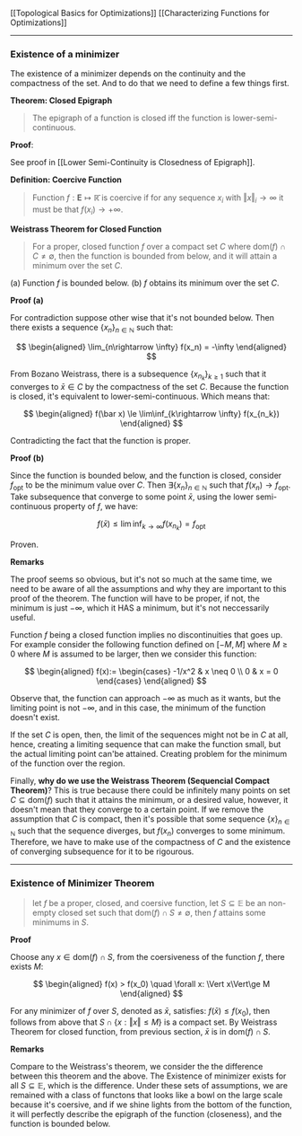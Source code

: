 [[Topological Basics for Optimizations]]
[[Characterizing Functions for Optimizations]]

---
### **Existence of a minimizer**

The existence of a minimizer depends on the continuity and the compactness of the set. And to do that we need to define a few things first. 

**Theorem: Closed Epigraph**

> The epigraph of a function is closed iff the function is lower-semi-continuous. 

**Proof**:

See proof in [[Lower Semi-Continuity is Closedness of Epigraph]]. 


**Definition: Coercive Function**

> Function $f:\mathbf{E}\mapsto \mathbb{\bar{R}}$ is coercive if for any sequence $x_i$ with $\Vert x\Vert_i\rightarrow \infty$ it must be that $f(x_i)\rightarrow + \infty$. 

**Weistrass Theorem for Closed Function**

> For a proper, closed function $f$ over a compact set $C$ where $\text{dom}(f)\cap C\neq \emptyset$, then the function is bounded from below, and it will attain a minimum over the set $C$. 

(a) Function $f$ is bounded below. 
(b) $f$ obtains its minimum over the set $C$. 

**Proof (a)**

For contradiction suppose other wise that it's not bounded below. Then there exists a sequence $\{x_n\}_{n\in \mathbb N}$ such that: 

$$
\begin{aligned}
    \lim_{n\rightarrow \infty} f(x_n) = -\infty
\end{aligned}
$$

From Bozano Weistrass, there is a subsequence $\{x_{n_k}\}_{k\ge 1}$ such that it converges to $\bar x\in C$ by the compactness of the set $C$. Because the function is closed, it's equivalent to lower-semi-continuous. Which means that: 

$$
\begin{aligned}
    f(\bar x) \le \lim\inf_{k\rightarrow \infty} f(x_{n_k})
\end{aligned}
$$

Contradicting the fact that the function is proper. 


**Proof (b)**

Since the function is bounded below, and the function is closed, consider $f_{\text{opt}}$ to be the minimum value over $C$. Then $\exists \{x_n\}_{n\in \mathbb N}$ such that $f(x_n)\rightarrow f_{\text{opt}}$. Take subsequence that converge to some point $\bar x$, using the lower semi-continuous property of $f$, we have: 

$$
    f(\bar x) \le \lim\inf_{k\rightarrow \infty} f(x_{n_k}) = f_{\text{opt}}
$$

Proven. 

**Remarks**

The proof seems so obvious, but it's not so much at the same time, we need to be aware of all the assumptions and why they are important to this proof of the theorem. The function will have to be proper, if not, the minimum is just $-\infty$, which it HAS a minimum, but it's not neccessarily useful. 

Function $f$ being a closed function implies no discontinuities that goes up. For example consider the following function defined on $[-M, M]$ where $M\ge 0$ where $M$ is assumed to be larger, then we consider this function: 

$$
\begin{aligned}
    f(x):= \begin{cases}
        -1/x^2 & x \neq 0
        \\
        0 & x = 0
    \end{cases}
\end{aligned}
$$

Observe that, the function can approach $-\infty$ as much as it wants, but the limiting point is not $-\infty$, and in this case, the minimum of the function doesn't exist. 

If the set $C$ is open, then, the limit of the sequences might not be in $C$ at all, hence, creating a limiting sequence that can make the function small, but the actual limiting point can'be attained. Creating problem for the minimum of the function over the region. 

Finally, **why do we use the Weistrass Theorem (Sequencial Compact Theorem)**? This is true because there could be infinitely many points on set $C\subseteq \text{dom}(f)$ such that it attains the minimum, or a desired value, however, it doesn't mean that they converge to a certain point. If we remove the assumption that $C$ is compact, then it's possible that some sequence $\{x\}_{n\in \mathbb N}$ such that the sequence diverges, but $f(x_n)$ converges to some minimum. Therefore, we have to make use of the compactness of $C$ and the existence of converging subsequence for it to be rigourous. 


---
### **Existence of Minimizer Theorem**

> let $f$ be a proper, closed, and coersive function, let $S\subseteq \mathbb E$ be an non-empty closed set such that $\text{dom}(f)\cap S \neq \emptyset$, then $f$ attains some minimums in $S$. 

**Proof**

Choose any $x\in \text{dom}(f)\cap S$, from the coersiveness of the function $f$, there exists $M$: 

$$
\begin{aligned}
    f(x) > f(x_0) \quad \forall x: \Vert x\Vert\ge M
\end{aligned}
$$

For any minimizer of $f$ over $S$, denoted as $\bar x$, satisfies: $f(\bar x)\le f(x_0)$, then follows from above that $S\cap \{x: \Vert x\Vert\le M\}$ is a compact set. By Weistrass Theorem for closed function, from previous section, $\bar x$ is in $\text{dom}(f)\cap S$. 

**Remarks**

Compare to the Weistrass's theorem, we consider the the difference between this theorem and the above. The Existence of minimizer exists for all $S\subseteq \mathbb E$, which is the difference. Under these sets of assumptions, we are remained with a class of functons that looks like a bowl on the large scale because it's coersive, and if we shine lights from the bottom of the function, it will perfectly describe the epigraph of the function (closeness), and the function is bounded below. 


